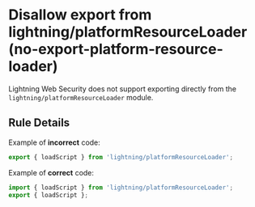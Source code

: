# Disallow export from lightning/platformResourceLoader (no-export-platform-resource-loader)

Lightning Web Security does not support exporting directly from the `lightning/platformResourceLoader` module.

## Rule Details

Example of **incorrect** code:

```js
export { loadScript } from 'lightning/platformResourceLoader';
```

Example of **correct** code:

```js
import { loadScript } from 'lightning/platformResourceLoader';
export { loadScript };
```
